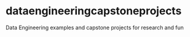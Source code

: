 # dataengineeringcapstoneprojects
Data Engineering examples and capstone projects for research and fun
